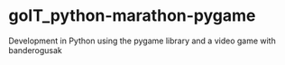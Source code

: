 # goIT_python-marathon-pygame
Development in Python using the pygame library and a video game with banderogusak
